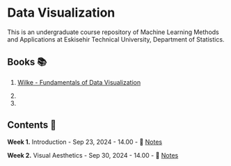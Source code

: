 # Data Visualization

This is an undergraduate course repository of Machine Learning Methods and Applications at Eskisehir Technical University, Department of Statistics.


## Books 📚

1. [Wilke - Fundamentals of Data Visualization](https://clauswilke.com/dataviz/)

2.   

3.  


## Contents 📂

**Week 1.** Introduction - Sep 23, 2024 - 14.00 - 📖 [Notes](https://github.com/mcavs/ESTUStat_2024Fall_DataVisualization/blob/main/DataViz_202425Fall_Week1.pdf)

**Week 2.** Visual Aesthetics - Sep 30, 2024 - 14.00 - 📖 [Notes](https://github.com/mcavs/ESTUStat_2024Fall_DataVisualization/blob/main/DataViz_202425Fall_Week1.pdf)
